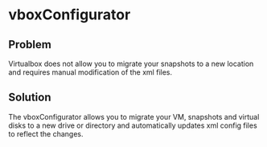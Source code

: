 # vboxConfigurator

Problem
-----------
Virtualbox does not allow you to migrate your snapshots to a new location and requires manual modification of the xml files.


Solution
---------
The vboxConfigurator allows you to migrate your VM, snapshots and virtual disks to a new drive or directory and automatically updates xml config files to reflect the changes.
